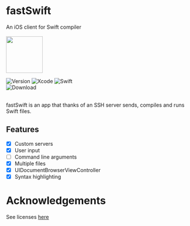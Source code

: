 # fastSwift

An iOS client for Swift compiler
<br/><br/>
<img src="http://coldg.ddns.net/wp-content/uploads/2017/05/fastSwift-1.png" width="100px">
<br/>

![Version](https://img.shields.io/badge/iOS-11.0%2B-blue.svg?style=flat) 
![Xcode](https://img.shields.io/badge/Xcode-9-blue.svg?style=flat)
![Swift](https://img.shields.io/badge/Swift-4-blue.svg?style=flat)
<br/>
![Download](https://github.com/niccokunzmann/download_latest/releases/latest)
<br/>
<br/>

fastSwift is an app that thanks of an SSH server sends, compiles and runs Swift files.

## Features
- [x] Custom servers
- [x] User input
- [ ] Command line arguments
- [x] Multiple files
- [x] UIDocumentBrowserViewController
- [x] Syntax highlighting

# Acknowledgements
See licenses [here](https://github.com/ColdGrub1384/fastSwift/blob/master/Pods/Target%20Support%20Files/Pods-fastSwift/Pods-fastSwift-acknowledgements.markdown)
